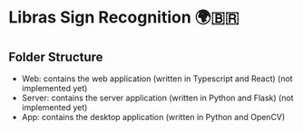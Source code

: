# Libras Sign Recognition 🌍🇧🇷

## Folder Structure

- Web: contains the web application (written in Typescript and React) (not implemented yet)
- Server: contains the server application (written in Python and Flask) (not implemented yet)
- App: contains the desktop application (written in Python and OpenCV)